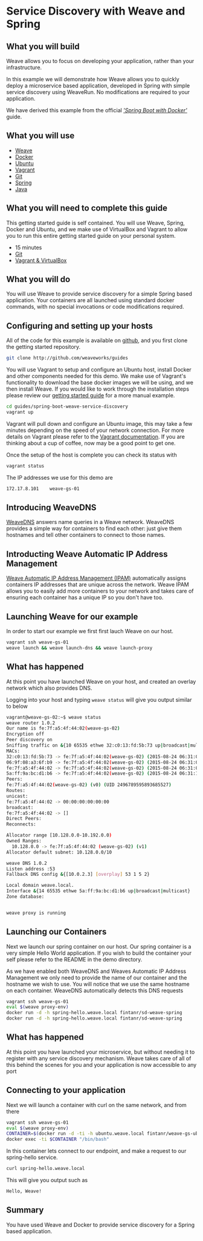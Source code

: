 # Service Discovery with Weave and Spring #

## What you will build ##

Weave allows you to focus on developing your application, rather than your infrastructure.

In this example we will demonstrate how Weave allows you to quickly deploy a microservice
based application, developed in Spring with simple service discovery using WeaveRun. No modifications
are required to your application.

We have derived this example from the official [_'Spring Boot with Docker'_](https://spring.io/guides/gs/spring-boot-docker/) guide.

## What you will use ##

* [Weave](http://weave.works)
* [Docker](http://docker.com)
* [Ubuntu](http://ubuntu.com)
* [Vagrant](http://vagrantup.com)
* [Git](http://git-scm.com/downloads)
* [Spring](http://spring.io)
* [Java](http://openjdk.java.net/)

## What you will need to complete this guide ##

This getting started guide is self contained. You will use Weave, Spring, Docker and Ubuntu, and we make use
of VirtualBox and Vagrant to allow you to run this entire getting started guide on your personal system.

* 15 minutes
* [Git](http://git-scm.com/downloads)
* [Vagrant & VirtualBox](http://weave.works/guides/about/vagrant.html)

## What you will do ##

You will use Weave to provide service discovery for a simple Spring based application. Your containers
are all launched using standard docker commands, with no special invocations or code modifications required.

## Configuring and setting up your hosts ##

All of the code for this example is available on [github](http://github.com/weaveworks/buides), and you first clone the getting started repository.

~~~bash
git clone http://github.com/weaveworks/guides
~~~

You will use Vagrant to setup and configure an Ubuntu host, install Docker and other components needed for this demo. We make use of Vagrant's functionality to download the base docker images we will be using, and we then install Weave. If you would like to work through the installation steps please review our [getting started guide](https://github.com/fintanr/weave-gs/blob/master/ubuntu-simple/README.md) for a more manual example.

~~~bash
cd guides/spring-boot-weave-service-discovery
vagrant up
~~~

Vagrant will pull down and configure an Ubuntu image, this may take a few minutes depending on the speed of your network connection. For more details on Vagrant please refer to the [Vagrant documentation](http://vagrantup.com). If you are thinking about a cup of coffee, now may be a good point to get one.

Once the setup of the host is complete you can check its status with

~~~bash
vagrant status
~~~

The IP addresses we use for this demo are

~~~bash
172.17.8.101    weave-gs-01
~~~

## Introducing WeaveDNS ##

[WeaveDNS](http://docs.weave.works/weave/latest_release/weavedns.html) answers name queries in a Weave network. WeaveDNS provides a simple way for containers to find each other: just give them hostnames and tell other containers to connect to those names.

## Introducting Weave Automatic IP Address Management ##

[Weave Automatic IP Address Management (IPAM)](http://docs.weave.works/weave/latest_release/ipam.html) automatically assigns containers IP addresses that are unique across the network. Weave IPAM allows you to easily add more containers to your network and takes care of ensuring each container has a unique IP so you don't have too.

## Launching Weave for our example ##

In order to start our example we first first lauch Weave on our host.

~~~bash
vagrant ssh weave-gs-01
weave launch && weave launch-dns && weave launch-proxy
~~~

## What has happened ##

At this point you have launched Weave on your host, and created an overlay network which also provides DNS.

Logging into your host and typing `weave status` will give you output similar to below

~~~bash
vagrant@weave-gs-02:~$ weave status
weave router 1.0.2
Our name is fe:7f:a5:4f:44:02(weave-gs-02)
Encryption off
Peer discovery on
Sniffing traffic on &{10 65535 ethwe 32:c0:13:fd:5b:73 up|broadcast|multicast}
MACs:
32:c0:13:fd:5b:73 -> fe:7f:a5:4f:44:02(weave-gs-02) (2015-08-24 06:31:05.381168359 +0000 UTC)
06:9f:08:a3:6f:b9 -> fe:7f:a5:4f:44:02(weave-gs-02) (2015-08-24 06:31:05.771771126 +0000 UTC)
fe:7f:a5:4f:44:02 -> fe:7f:a5:4f:44:02(weave-gs-02) (2015-08-24 06:31:06.366766554 +0000 UTC)
5a:ff:9a:bc:d1:b6 -> fe:7f:a5:4f:44:02(weave-gs-02) (2015-08-24 06:31:17.09406896 +0000 UTC)
Peers:
fe:7f:a5:4f:44:02(weave-gs-02) (v0) (UID 2496789595893685527)
Routes:
unicast:
fe:7f:a5:4f:44:02 -> 00:00:00:00:00:00
broadcast:
fe:7f:a5:4f:44:02 -> []
Direct Peers:
Reconnects:

Allocator range [10.128.0.0-10.192.0.0)
Owned Ranges:
  10.128.0.0 -> fe:7f:a5:4f:44:02 (weave-gs-02) (v1)
Allocator default subnet: 10.128.0.0/10

weave DNS 1.0.2
Listen address :53
Fallback DNS config &{[10.0.2.3] [overplay] 53 1 5 2}

Local domain weave.local.
Interface &{14 65535 ethwe 5a:ff:9a:bc:d1:b6 up|broadcast|multicast}
Zone database:


weave proxy is running
~~~

## Launching our Containers ##

Next we launch our spring container on our host. Our spring container is a very simple Hello World
application. If you wish to build the container your self please refer to the README in the demo
directory.

As we have enabled both WeaveDNS and Weaves Automatic IP Address Management we only need to provide
the name of our container and the hostname we wish to use. You will notice that we use the same
hostname on each container. WeaveDNS automatically detects this DNS requests

~~~bash
vagrant ssh weave-gs-01
eval $(weave proxy-env)
docker run -d -h spring-hello.weave.local fintanr/sd-weave-spring
docker run -d -h spring-hello.weave.local fintanr/sd-weave-spring
~~~

## What has happened ##

At this point you have launched your microservice, but without needing it to register
with any service discovery mechanism. Weave takes care of all of this behind the scenes for you
and your application is now accessible to any port

## Connecting to your application ##

Next we will launch a container with curl on the same network, and from there

~~~bash
vagrant ssh weave-gs-01
eval $(weave proxy-env)
CONTAINER=$(docker run -d -ti -h ubuntu.weave.local fintanr/weave-gs-ubuntu-curl)
docker exec -ti $CONTAINER "/bin/bash"
~~~

In this container lets connect to our endpoint, and make a request to our spring-hello service.

~~~bash
curl spring-hello.weave.local
~~~

This will give you output such as

~~~bash
Hello, Weave!
~~~

## Summary ##

You have used Weave and Docker to provide service discovery for a Spring based application.
